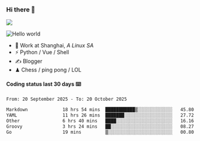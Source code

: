 ### Hi there 👋
![](https://komarev.com/ghpvc/?username=Xuhandsome)


<img src="https://github-readme-stats.vercel.app/api?username=XuHandsome&show_icons=true&theme=merko" alt="Hello world">

<br/>

- 🍻  Work at Shanghai, _A Linux SA_
- ⚡  Python / Vue / Shell
- ✍️  Blogger
- ♟  Chess / ping pong / LOL

#### Coding status last 30 days ⌨️

<!--START_SECTION:waka-->

```txt
From: 20 September 2025 - To: 20 October 2025

Markdown             18 hrs 54 mins  ███████████▒░░░░░░░░░░░░░   45.80 %
YAML                 11 hrs 26 mins  ███████░░░░░░░░░░░░░░░░░░   27.72 %
Other                6 hrs 40 mins   ████░░░░░░░░░░░░░░░░░░░░░   16.16 %
Groovy               3 hrs 24 mins   ██░░░░░░░░░░░░░░░░░░░░░░░   08.27 %
Go                   19 mins         ▒░░░░░░░░░░░░░░░░░░░░░░░░   00.80 %
```

<!--END_SECTION:waka-->
